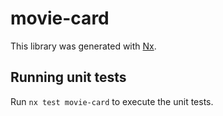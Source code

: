 # movie-card

This library was generated with [Nx](https://nx.dev).

## Running unit tests

Run `nx test movie-card` to execute the unit tests.
